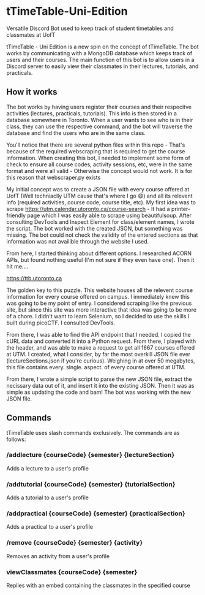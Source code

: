 # tTimeTable-Uni-Edition
Versatile Discord Bot used to keep track of student timetables and classmates at UofT

tTimeTable - Uni Edition is a new spin on the concept of tTimeTable. The bot works by communicating with a MongoDB database which keeps track of users and their courses. The main function of this bot is to allow users in a Discord server to easily view their classmates in their lectures, tutorials, and practicals. 

## How it works
The bot works by having users register their courses and their respecitve activities (lectures, practicals, tutorials). This info is then stored in a database somewhere in Toronto. When a user wants to see who is in their class, they can use the respective command, and the bot will traverse the database and find the users who are in the same class.

You'll notice that there are several python files within this repo - That's because of the required webscraping that is required to get the course information. When creating this bot, I needed to implement some form of check to ensure all course codes, activity sessions, etc, were in the same format and were all valid - Otherwise the concept would not work. It is for this reason that webscraper.py exists

My initial concept was to create a JSON file with every course offered at UofT (Well techniaclly UTM cause that's where I go :smile:) and all its relevent info (required activities, course code, course title, etc). My first idea was to scrape https://utm.calendar.utoronto.ca/course-search - It had a printer-friendly page which I was easily able to scrape using beautifulsoup. After consulting DevTools and Inspect Element for class/element names, I wrote the script. The bot worked with the created JSON, but something was missing. The bot could not check the validity of the entered sections as that information was not availible through the website I used. 

From here, I started thinking about different options. I researched ACORN APIs, but found nothing useful (I'm not sure if they even have one). Then it hit me....

https://ttb.utoronto.ca 

The golden key to this puzzle. This website houses all the relevent course information for every course offered on campus. I immediately knew this was going to be my point of entry. I considered scraping like the previous site, but since this site was more interactive that idea was going to be more of a chore. I didn't want to learn Selenium, so I decided to use the skills I built during picoCTF. I consulted DevTools. 

From there, I was able to find the API endpoint that I needed. I copied the cURL data and converted it into a Python request. From there, I played with the header, and was able to make a request to get all 1667 courses offered at UTM. I created, what I consider, by far the most overkill JSON file ever (lectureSections.json if you're curious). Weighing in at over 50 megabytes, this file contains every. single. aspect. of every course offered at UTM.

From there, I wrote a simple script to parse the new JSON file, extract the necissary data out of it, and insert it into the existing JSON. Then it was as simple as updating the code and bam! The bot was working with the new JSON file.
  
## Commands
tTimeTable uses slash commands exclusively. The commands are as follows:

### /addlecture {courseCode} {semester} {lectureSection}
Adds a lecture to a user's profile
### /addtutorial {courseCode} {semester} {tutorialSection}
Adds a tutorial to a user's profile
### /addpractical {courseCode} {semester} {practicalSection}
Adds a practical to a user's profile

### /remove {courseCode} {semester} {activity}
Removes an activity from a user's profile

### viewClassmates {courseCode} {semester} 
Replies with an embed containing the classmates in the specified course
